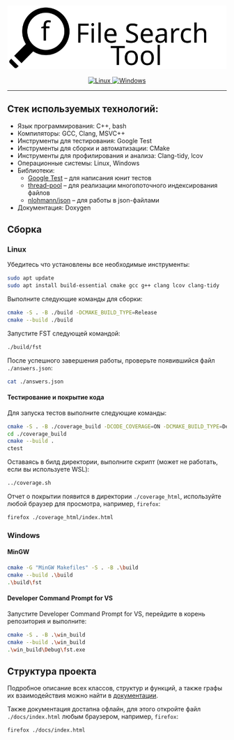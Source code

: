 <p align="center">
    <img src="./logo.svg"/>
</p>

<p align="center">
    <a href="https://github.com/Slava2001/fst/actions/workflows/build_linux.yml">
        <img src="https://github.com/Slava2001/fst/actions/workflows/build_linux.yml/badge.svg" alt="Linux" />
    </a>
    <a href="https://github.com/Slava2001/fst/actions/workflows/build_windows.yml">
        <img src="https://github.com/Slava2001/fst/actions/workflows/build_windows.yml/badge.svg" alt="Windows" />
    </a>
</p>

---

## Стек используемых технологий:

 - Язык программирования: C++, bash
 - Компиляторы: GCC, Clang, MSVC++
 - Инструменты для тестирования: Google Test
 - Инструменты для сборки и автоматизации: CMake
 - Инструменты для профилирования и анализа: Clang-tidy, lcov
 - Операционные системы: Linux, Windows
 - Библиотеки:
   - [Google Test](https://github.com/google/googletest) – для написания юнит тестов
   - [thread-pool](https://github.com/bshoshany/thread-pool) – для реализации многопоточного индексирования файлов
   - [nlohmann/json](https://github.com/nlohmann/json/) – для работы в json-файлами
 - Документация: Doxygen

## Сборка
### Linux

Убедитесь что установлены все необходимые инструменты:

```sh
sudo apt update
sudo apt install build-essential cmake gcc g++ clang lcov clang-tidy
```

Выполните следующие команды для сборки:

```sh
cmake -S . -B ./build -DCMAKE_BUILD_TYPE=Release
cmake --build ./build
```

Запустите FST следующей командой:

```sh
./build/fst
```

После успешного завершения работы, проверьте появившийся файл `./answers.json`:

```sh
cat ./answers.json
```


#### Тестирование и покрытие кода

Для запуска тестов выполните следующие команды:

```sh
cmake -S . -B ./coverage_build -DCODE_COVERAGE=ON -DCMAKE_BUILD_TYPE=Debug
cd ./coverage_build
cmake --build .
ctest
```

Оставаясь в билд директории, выполните скрипт (может не работать, если вы используете WSL):
```sh
../coverage.sh
```

Отчет о покрытии появится в директории `./coverage_html`, используйте любой браузер для просмотра, например, `firefox`:

```sh
firefox ./coverage_html/index.html
```

### Windows

#### MinGW

```sh
cmake -G "MinGW Makefiles" -S . -B .\build
cmake --build .\build
.\build\fst
```

#### Developer Command Prompt for VS

Запустите Developer Command Prompt for VS, перейдите в корень репозитория и выполните:

```sh
cmake -S . -B .\win_build
cmake --build .\win_build
.\win_build\Debug\fst.exe
```

## Структура проекта

Подробное описание всех классов, структур и функций, а также графы их взаимодействия можно найти в [документации](https://slava2001.github.io/fst/index.html).

Также документация достапна офлайн, для этого откройте файл `./docs/index.html` любым браузером, например, `firefox`:

```sh
firefox ./docs/index.html
```
